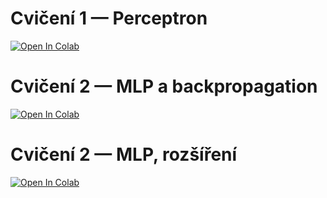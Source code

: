 # Cvičení 1 — Perceptron

[![Open In Colab](https://colab.research.google.com/assets/colab-badge.svg)](
https://colab.research.google.com/github/konyconi/UMIN_AI_exercises/blob/main/UMIN_cviceni01_perceptron.ipynb)

# Cvičení 2 — MLP a backpropagation

[![Open In Colab](https://colab.research.google.com/assets/colab-badge.svg)](
https://colab.research.google.com/github/konyconi/UMIN_AI_exercises/blob/main/UMIN_cviceni02_mlp_backprop.ipynb)

# Cvičení 2 — MLP, rozšíření

[![Open In Colab](https://colab.research.google.com/assets/colab-badge.svg)](
https://colab.research.google.com/github/konyconi/UMIN_AI_exercises/blob/main/UMIN_cviceni03_mlp_extended.ipynb)

